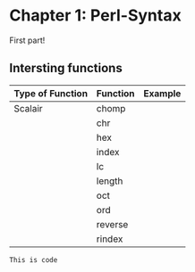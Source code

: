 # Chapter 1: Perl-Syntax

First part!


## Intersting functions

| Type of Function 	| Function 	| Example 	|
|------------------	|----------	|---------	|
| Scalair          	| chomp    	|         	|
|                  	| chr      	|         	|
|                  	| hex      	|         	|
|                  	| index    	|         	|
|                  	| lc       	|         	|
|                  	| length   	|         	|
|                  	| oct      	|         	|
|                  	| ord      	|         	|
|                  	| reverse  	|         	|
|                  	| rindex   	|         	|

```This is code```
